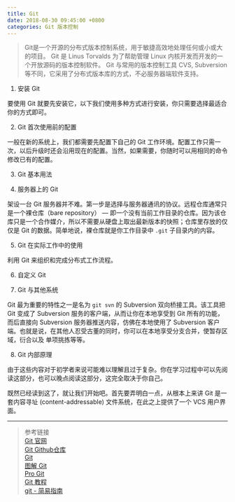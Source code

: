 ```yaml
---
title: Git
date: 2018-08-30 09:45:00 +0800
categories: Git 版本控制
---
```


> Git是一个开源的分布式版本控制系统，用于敏捷高效地处理任何或小或大的项目。
Git 是 Linus Torvalds 为了帮助管理 Linux 内核开发而开发的一个开放源码的版本控制软件。
Git 与常用的版本控制工具 CVS, Subversion 等不同，它采用了分布式版本库的方式，不必服务器端软件支持。

1. 安装 Git

要使用 Git 就要先安装它，以下我们使用多种方式进行安装，你只需要选择最适合你的方式即可。  


2. Git 首次使用前的配置  

一般在新的系统上，我们都需要先配置下自己的 Git 工作环境。配置工作只需一次，以后升级时还会沿用现在的配置。当然，如果需要，你随时可以用相同的命令修改已有的配置。  


3. Git 基本用法


4. 服务器上的 Git

架设一台 Git 服务器并不难。第一步是选择与服务器通讯的协议。远程仓库通常只是一个裸仓库（bare repository） — 即一个没有当前工作目录的仓库。因为该仓库只是一个合作媒介，所以不需要从硬盘上取出最新版本的快照；仓库里存放的仅仅是 Git 的数据。简单地说，裸仓库就是你工作目录中 `.git` 子目录内的内容。


5. Git 在实际工作中的使用

利用 Git 来组织和完成分布式工作流程。  


6. 自定义 Git  

7. Git 与其他系统  

Git 最为重要的特性之一是名为 `git svn` 的 Subversion 双向桥接工具。该工具把 Git 变成了 Subversion 服务的客户端，从而让你在本地享受到 Git 所有的功能，而后直接向 Subversion 服务器推送内容，仿佛在本地使用了 Subversion 客户端。也就是说，在其他人忍受古董的同时，你可以在本地享受分支合并，使暂存区域，衍合以及 单项挑拣等等。  



8. Git 内部原理  

由于这些内容对于初学者来说可能难以理解且过于复杂。你在学习过程中可以先阅读这部分，也可以晚点阅读这部分，这完全取决于你自己。  

既然已经读到这了，就让我们开始吧。首先要弄明白一点，从根本上来讲 Git 是一套内容寻址 (content-addressable) 文件系统，在此之上提供了一个 VCS 用户界面。  




<!--
# 约定


# 命令详解

## Diff

## Commit

## Checkout

## Detached HEAD(匿名分支提交)

## Reset

## Merge

## Cherry Pick

## Rebase

# 技术说明
-->

---
> 参考链接  
> [Git 官网](https://git-scm.com)  
> [Git Github仓库](https://github.com/git/git)  
> [Git](https://kapeli.com/cheat_sheets/Git.docset/Contents/Resources/Documents/index)  
> [图解 Git](http://marklodato.github.io/visual-git-guide/index-zh-cn.html#basic-usage)  
> [Pro Git](http://iissnan.com/progit/)  
> [Git 教程](http://www.runoob.com/git/git-tutorial.html)  
> [git - 简易指南](http://www.bootcss.com/p/git-guide/)  
